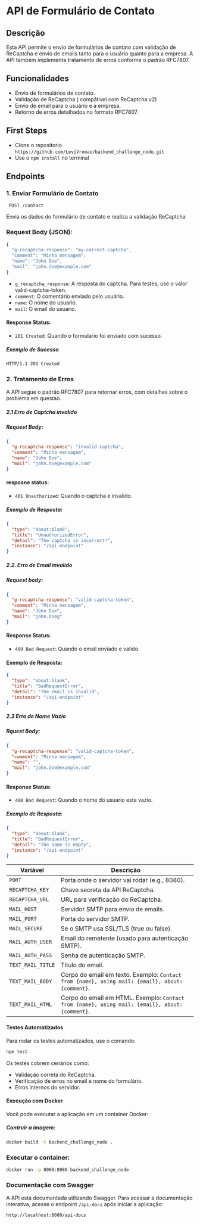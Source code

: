 # API de Formulário de Contato

## Descrição

Esta API permite o envio de formulários de contato com validação de ReCaptcha e envio de emails tanto para o usuário quanto para a empresa. A API também implementa tratamento de erros conforme o padrão RFC7807.

## Funcionalidades

- Envio de formulários de contato.
- Validação de ReCaptcha ( compátivel com ReCaptcha v2)
- Envio de email para o usuário e a empresa.
- Retorno de erros detalhados no formato RFC7807.

## First Steps
- Clone o repositorio ```https://github.com/LeviVromao/backend_challenge_node.git```
- Use o ```npm install``` no terminal

## Endpoints

### 1. Enviar Formulário de Contato

` POST /contact`

Envia os dados do formulário de contato e realiza a validação ReCaptcha

### Request Body (JSON):

```typescript
{
  "g-recaptcha-response": "my-correct-captcha",
  "comment": "Minha mensagem",
  "name": "John Doe",
  "mail": "john.doe@example.com"
}
```

- `g_recaptcha_response`: A resposta do captcha. Para testes, use o valor valid-captcha-token.
- `comment`: O comentário enviado pelo usuário.
- `name`: O nome do usuario.
- `mail`: O email do usuario.

#### Response Status:

- `201 Created`: Quando o formulario foi enviado com sucesso.

##### Exemplo de Sucesso

```html
HTTP/1.1 201 Created
```

### 2. Tratamento de Erros

A API segue o padrão RFC7807 para retornar erros, com detalhes sobre o problema em questao.

##### 2.1 Erro de Captcha invalido

##### Request Body:

```JSON
{
  "g-recaptcha-response": "invalid-captcha",
  "comment": "Minha mensagem",
  "name": "John Doe",
  "mail": "john.doe@example.com"
}
```

#### resposne status:

- `401 Unauthorized`: Quando o captcha e invalido.

##### Exemplo de Resposta:

```json
{
  "type": "about:blank",
  "title": "UnauthorizedError",
  "detail": "The captcha is incorrect!",
  "instance": "/api-endpoint"
}
```

##### 2.2. Erro de Email invalido

##### Request body:

```json
{
  "g-recaptcha-response": "valid-captcha-token",
  "comment": "Minha mensagem",
  "name": "John Doe",
  "mail": "john.doe@"
}
```

#### Response Status:

- `400 Bad Request`: Quando o email enviado e valido.

#### Exemplo de Resposta:

```JSON
{
  "type": "about:blank",
  "title": "BadRequestError",
  "detail": "The email is invalid",
  "instance": "/api-endpoint"
}
```

##### 2.3 Erro de Nome Vazio

##### Rquest Body:

```JSON
{
  "g-recaptcha-response": "valid-captcha-token",
  "comment": "Minha mensagem",
  "name": "",
  "mail": "john.doe@example.com"
}
```

#### Response Status:

- `400 Bad Request`: Quando o nome do usuario esta vazio.

##### Exemplo de Resposta:

```JSON
{
  "type": "about:blank",
  "title": "BadRequestError",
  "detail": "The name is empty",
  "instance": "/api-endpoint"
}
```

| Variável          | Descrição                                                                                       |
| ----------------- | ----------------------------------------------------------------------------------------------- |
| `PORT`            | Porta onde o servidor vai rodar (e.g., 8080).                                                   |
| `RECAPTCHA_KEY`   | Chave secreta da API ReCaptcha.                                                                 |
| `RECAPTCHA_URL`   | URL para verificação do ReCaptcha.                                                              |
| `MAIL_HOST`       | Servidor SMTP para envio de emails.                                                             |
| `MAIL_PORT`       | Porta do servidor SMTP.                                                                         |
| `MAIL_SECURE`     | Se o SMTP usa SSL/TLS (true ou false).                                                          |
| `MAIL_AUTH_USER`  | Email do remetente (usado para autenticação SMTP).                                              |
| `MAIL_AUTH_PASS`  | Senha de autenticação SMTP.                                                                     |
| `TEXT_MAIL_TITLE` | Título do email.                                                                                |
| `TEXT_MAIL_BODY`  | Corpo do email em texto. Exemplo: `Contact from {name}, using mail: {email}, about: {comment}`. |
| `TEXT_MAIL_HTML`  | Corpo do email em HTML. Exemplo: `Contact from {name}, using mail: {email}, about: {comment}`.  |

#### Testes Automatizados

Para rodar os testes automatizados, use o comando:

```bash
npm test
```

Os testes cobrem cenários como:

- Validação correta do ReCaptcha.
- Verificação de erros no email e nome do formulário.
- Erros internos do servidor.

#### Execução com Docker

Você pode executar a aplicação em um container Docker:

##### Contruir a imagem:

```bash
docker build -t backend_challenge_node .
```

### Executar o container:

```bash
docker run -p 8080:8080 backend_challenge_node
```

### Documentação com Swagger

A API está documentada utilizando Swagger. Para acessar a documentação interativa, acesse o endpoint `/api-docs` após iniciar a aplicação:

```bash
http://localhost:8080/api-docs
```
